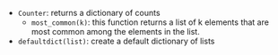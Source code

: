 - `Counter`: returns a dictionary of counts
	- `most_common(k)`: this function returns a list of k elements that are most common among the elements in the list. 
 - `defaultdict(list)`: create a default dictionary of lists